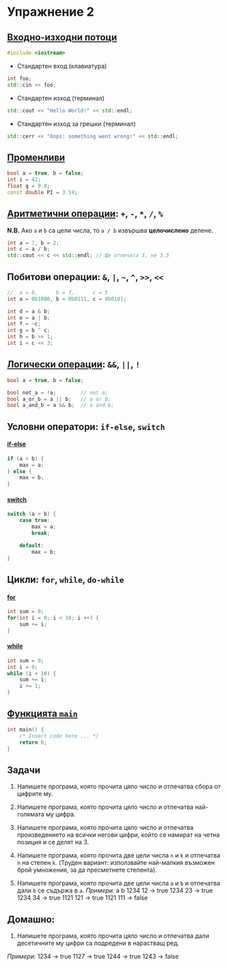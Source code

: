 # Упражнение 2

## [Входно-изходни потоци](https://en.cppreference.com/w/cpp/header/iostream)
```cpp
#include <iostream>
```

- Стандартен вход (клавиатура)
```cpp
int foo;
std::cin >> foo;
```

- Стандартен изход (терминал)
```cpp
std::cout << "Hello World!" << std::endl;
```

- Стандартен изход за грешки (терминал)
```cpp
std::cerr << "Oops: something went wrong!" << std::endl;
```


## [Променливи](https://en.cppreference.com/book/intro/variables)
```cpp
bool a = true, b = false;
int i = 42;
float g = 9.8;
const double PI = 3.14;
```


## [Аритметични операции](https://en.cppreference.com/w/cpp/language/operator_arithmetic): `+`, `-`, `*`, `/`, `%`

**N.B.** Ако `a` и `b` са цели числа, то `a / b` извършва **целочислено** делене.
```cpp
int a = 7, b = 2;
int c = a / b;
std::cout << c << std::endl; // Ще отпечата 3, не 3.5
```


## Побитови операции: `&`, `|`, `~`, `^`, `>>`, `<<`
```cpp
//  a = 8,      b = 7,      c = 5
int a = 0b1000, b = 0b0111, c = 0b0101;

int d = a & b;
int e = a | b;
int f = ~c;
int g = b ^ c;
int h = b >> 1;
int i = c << 3;
```


## [Логически операции](https://en.cppreference.com/w/cpp/language/operator_logical): `&&`, `||`, `!`
```cpp
bool a = true, b = false;

bool not_a = !a;		// not a;
bool a_or_b = a || b;	// a or b;
bool a_and_b = a && b;	// a and b;
```


## Условни оператори: `if-else`, `switch`

#### [if-else](https://en.cppreference.com/w/cpp/language/if)
```cpp
if (a > b) {
	max = a;
} else {
	max = b;
}
```

#### [switch](https://en.cppreference.com/w/cpp/language/switch)
```cpp
switch (a > b) {
	case true:
		max = a;
		break;

	default:
		max = b;
}
```


## Цикли: `for`, `while`, `do-while`

#### [for](https://en.cppreference.com/w/cpp/language/for)
```cpp
int sum = 0;
for(int i = 0; i < 10; i ++) {
	sum += i;
}
```

#### [while](https://en.cppreference.com/w/cpp/language/while)
```cpp
int sum = 0;
int i = 0;
while (i < 10) {
	sum += i;
	i += 1;
}
```


## [Функцията `main`](https://en.cppreference.com/w/cpp/language/main_function)

```cpp
int main() {
	/* Insert code here ... */
	return 0;
}
```


## Задачи

1. Напишете програма, която прочита цяло число и отпечатва сбора от цифрите му.

2. Напишете програма, която прочита цяло число и отпечатва най-голямата му цифра.

3. Напишете програма, която прочита цяло число и отпечатва произведението на всички негови цифри, който се намират на четна позиция и се делят на 3.

4. Напишете програма, която прочита две цели числа `n` и `k` и отпечатва `n` на степен `k`. (Труден вариант: използвайте най-малкия възможен брой умножения, за да пресметнете степента).

5. Напишете програма, която прочита две цели числа `a` и `b` и отпечатва дали `b` се съдържа в `a`.
_Примери:_
  a    b
1234  12  -> true
1234  23  -> true
1234  34  -> true
1121 121  -> true
1121 111  -> false

## Домашно:

1. Напишете програма, която прочита цяло число и отпечатва дали десетичните му цифри са подредени в нарастващ ред.

_Примери:_
1234 -> true
1127 -> true
1244 -> true
1243 -> false
